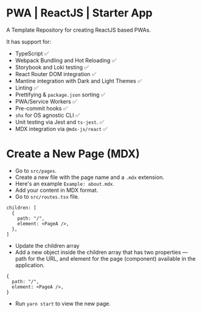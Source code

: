 # PWA | ReactJS | Starter App

A Template Repository for creating ReactJS based PWAs.

It has support for:

- TypeScript ✅
- Webpack Bundling and Hot Reloading ✅
- Storybook and Loki testing ✅
- React Router DOM integration ✅
- Mantine integration with Dark and Light Themes ✅
- Linting ✅
- Prettifying & `package.json` sorting ✅
- PWA/Service Workers ✅
- Pre-commit hooks ✅
- `shx` for OS agnostic CLI ✅
- Unit testing via Jest and `ts-jest`. ✅
- MDX integration via `@mdx-js/react` ✅


# Create a New Page (MDX)
- Go to `src/pages`.
- Create a new file with the page name and a `.mdx` extension.
- Here's an example `Example: about.mdx`.
- Add your content in MDX format.
- Go to `src/routes.tsx` file.
```
children: [
  {
    path: "/",
    element: <PageA />,
  },
]
```
- Update the children array
- Add a new object inside the children array that has two properties — path for the URL, and element for the page (component) available in the application.
```
{
  path: "/",
  element: <PageA />,
}
```

- Run `yarn start` to view the new page.